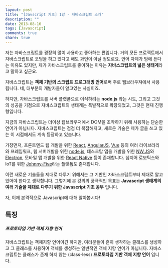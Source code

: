 ```yaml
---
layout: post
title: "[Javscript 기초] 1강 - 자바스크립트 소개"
description: ""
date: 2013-08-16
tags: [Javascript]
comments: true
share: true
---
```


저는 자바스크립트를 굉장히 많이 사용하고 좋아하는 편입니다. 거의 모든 프로젝트에서 자바스크립트로 코딩을 하고 있다고 해도 과언이 아닐 정도로요. 언어 자체가 맘에 든다는 이유도 있지만, 제가 자바스크립트를 좋아하는 이유는 **자바스크립트의 넓은 생태계**라고 말하고 싶군요.

자바스크립트는 **객체 기반의 스크립트 프로그래밍 언어**로써 주로 웹브라우져에서 사용됩니다. 네, 대부분의 개발자들이 알고있는 사실이죠.

하지만, 자바스크립트를 서버 플랫폼으로 이식하려는 **node.js** 라는 시도, 그리고 그것의 성공을 기점으로 자바스크립트의 생태계는 폭발적으로 확장되었고, 그것은 현재 진행형입니다.

지금의 자바스크립트는 더이상 웹브라우저에서 DOM을 조작하기 위해 사용하는 단순한 언어가 아닙니다. 자바스크립트는 점점 더 복잡해지고, 새로운 기술은 제가 글을 쓰고 있는 이 시점에서도 계속 등장하고 있습니다. 

가장먼저, 프론트엔드 웹 개발을 위한 [React](https://facebook.github.io/react), [AngularJS](https://angularjs.org/), [Vue](https://vuejs.org/) 등의 여러 라이브러리와 프레임워크, 웹 서버개발을 위한 [node.js](https://nodejs.org/ko/), 데스크탑 앱을 개발을 위한 [NW.JS](https://nwjs.io/)와 [Electron](http://electron.atom.io/), 모바일 앱 개발을 위한 [React Native](https://facebook.github.io/react-native/) 등이 존재합니다. 심지어 로보틱스와 IoT를 위한 [Johnny-Five](http://johnny-five.io/)라는 플랫폼도 존재합니다. 

이런 새로운 기술들을 제대로 다루기 위해서는 그 기반인 자바스크립트부터 제대로 알고 있어야 한다고 생각합니다. 그렇기에 본 강의의 궁극적인 목표는 **Javascript 생태계의 여러 기술을 제대로 다루기 위한 Javascript 기초 공부** 입니다.

자, 이제 본격적으로 Javascript에 대해 알아봅시다!

## 특징

##### 프로토타입 기반 객체 지향 언어

자바스크립트는 객체지향 언어이긴 하지만, 여러분들이 흔히 생각하는 클래스를 생성하고 그 클래스를 사용하여 객체를 생성하는 일반적인 객체 지향 언어가 아닙니다. 자바스크립트는 클래스가 존재 하지 않는 (class-less) **프로토타입 기반 객체 지향 언어** 입니다. 
